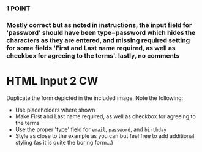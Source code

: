 ### 1 POINT
### Mostly correct but as noted in instructions, the input field for 'password' should have been type=password which hides the characters as they are entered, and missing required setting for some fields 'First and Last name required, as well as checkbox for agreeing to the terms'. lastly, no comments

# HTML Input 2 CW

Duplicate the form depicted in the included image. Note the following:

* Use placeholders where shown
* Make First and Last name required, as well as checkbox for agreeing to the terms
* Use the proper 'type' field for ```email```, ```password```, and ```birthday```
* Style as close to the example as you can but feel free to add additional styling (as it is quite the boring form...)
